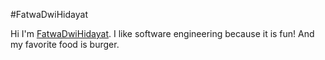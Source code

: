 #FatwaDwiHidayat

Hi I'm [FatwaDwiHidayat](http://github.com/FatwaDwiHidayat). I like software engineering because it is fun! And my favorite food is burger.